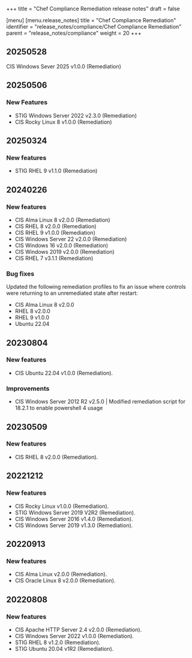 +++
title = "Chef Compliance Remediation release notes"
draft = false

[menu]
  [menu.release_notes]
    title = "Chef Compliance Remediation"
    identifier = "release_notes/compliance/Chef Compliance Remediation"
    parent = "release_notes/compliance"
    weight = 20
+++

## 20250528

CIS Windows Sever 2025 v1.0.0 (Remediation)

## 20250506

### New Features

- STIG Windows Server 2022 v2.3.0 (Remediation)
- CIS Rocky Linux 8 v1.0.0 (Remediation)

## 20250324

### New features

- STIG RHEL 9 v1.1.0 (Remediation)

## 20240226

### New features

- CIS Alma Linux 8 v2.0.0 (Remediation)
- CIS RHEL 8 v2.0.0 (Remediation)
- CIS RHEL 9 v1.0.0 (Remediation)
- CIS Windows Server 22 v2.0.0 (Remediation)
- CIS Windows 16 v2.0.0 (Remediation)
- CIS Windows 2019 v2.0.0 (Remediation)
- CIS RHEL 7 v3.1.1 (Remediation)

### Bug fixes

Updated the following remediation profiles to fix an issue where controls were returning to an unremediated state after restart:

- CIS Alma Linux 8 v2.0.0
- RHEL 8 v2.0.0
- RHEL 9 v1.0.0
- Ubuntu 22.04

## 20230804

### New features

- CIS Ubuntu 22.04 v1.0.0 (Remediation).

### Improvements

- CIS Windows Server 2012 R2 v2.5.0 | Modified remediation script for 18.2.1 to enable powershell 4 usage

## 20230509

### New features

- CIS RHEL 8 v2.0.0 (Remediation).

## 20221212

### New features

- CIS Rocky Linux v1.0.0 (Remediation).
- STIG Windows Server 2019 V2R2 (Remediation).
- CIS Windows Server 2016 v1.4.0 (Remediation).
- CIS Windows Server 2019 v1.3.0 (Remediation).

## 20220913

### New features

- CIS Alma Linux v2.0.0 (Remediation).
- CIS Oracle Linux 8 v2.0.0 (Remediation).

## 20220808

### New features

- CIS Apache HTTP Server 2.4 v2.0.0 (Remediation).
- CIS Windows Server 2022 v1.0.0 (Remediation).
- STIG RHEL 8 v1.2.0 (Remediation).
- STIG Ubuntu 20.04 v1R2 (Remediation).
